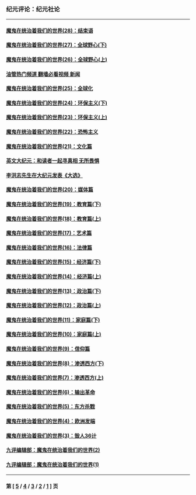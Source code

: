 ### 纪元评论：纪元社论
---
#### [魔鬼在统治着我们的世界(28)：结束语](../../pages/nsc422/n10936246.md?03050330) 
#### [魔鬼在统治着我们的世界(27)：全球野心(下)](../../pages/nsc422/n10928319.md?03050330) 
#### [魔鬼在统治着我们的世界(26)：全球野心(上)](../../pages/nsc422/n10900318.md?03050330) 
#### [油管热门频道 翻墙必看视频 新闻](ok?03050330)
#### [魔鬼在统治着我们的世界(25)：全球化](../../pages/nsc422/n10788205.md?03050330) 
#### [魔鬼在统治着我们的世界(24)：环保主义(下)](../../pages/nsc422/n10695307.md?03050330) 
#### [魔鬼在统治着我们的世界(23)：环保主义(上)](../../pages/nsc422/n10688613.md?03050330) 
#### [魔鬼在统治着我们的世界(22)：恐怖主义](../../pages/nsc422/n10614727.md?03050330) 
#### [魔鬼在统治着我们的世界(21)：文化篇](../../pages/nsc422/n10597706.md?03050330) 
#### [英文大纪元：和读者一起寻真相 无所畏惧](../../pages/nsc422/n12542027.md?03050330) 
#### [李洪志先生在大纪元发表《大选》](../../pages/nsc422/n12534746.md?03050330) 
#### [魔鬼在统治着我们的世界(20)：媒体篇](../../pages/nsc422/n10586579.md?03050330) 
#### [魔鬼在统治着我们的世界(19)：教育篇(下)](../../pages/nsc422/n10564808.md?03050330) 
#### [魔鬼在统治着我们的世界(18)：教育篇(上)](../../pages/nsc422/n10526970.md?03050330) 
#### [魔鬼在统治着我们的世界(17)：艺术篇](../../pages/nsc422/n10499093.md?03050330) 
#### [魔鬼在统治着我们的世界(16)：法律篇](../../pages/nsc422/n10485969.md?03050330) 
#### [魔鬼在统治着我们的世界(15)：经济篇(下)](../../pages/nsc422/n10469975.md?03050330) 
#### [魔鬼在统治着我们的世界(14)：经济篇(上)](../../pages/nsc422/n10457370.md?03050330) 
#### [魔鬼在统治着我们的世界(13)：政治篇(下)](../../pages/nsc422/n10448270.md?03050330) 
#### [魔鬼在统治着我们的世界(12)：政治篇(上)](../../pages/nsc422/n10444576.md?03050330) 
#### [魔鬼在统治着我们的世界(11)：家庭篇(下)](../../pages/nsc422/n10440961.md?03050330) 
#### [魔鬼在统治着我们的世界(10)：家庭篇(上)](../../pages/nsc422/n10435448.md?03050330) 
#### [魔鬼在统治着我们的世界(9)：信仰篇](../../pages/nsc422/n10432159.md?03050330) 
#### [魔鬼在统治着我们的世界(8)：渗透西方(下)](../../pages/nsc422/n10429603.md?03050330) 
#### [魔鬼在统治着我们的世界(7)：渗透西方(上)](../../pages/nsc422/n10426013.md?03050330) 
#### [魔鬼在统治着我们的世界(6)：输出革命](../../pages/nsc422/n10421536.md?03050330) 
#### [魔鬼在统治着我们的世界(5)：东方杀戮](../../pages/nsc422/n10417707.md?03050330) 
#### [魔鬼在统治着我们的世界(4)：欧洲发端](../../pages/nsc422/n10414890.md?03050330) 
#### [魔鬼在统治着我们的世界(3)：毁人36计](../../pages/nsc422/n10411583.md?03050330) 
#### [九评编辑部：魔鬼在统治着我们的世界(2)](../../pages/nsc422/n10410036.md?03050330) 
#### [九评编辑部：魔鬼在统治着我们的世界(1)](../../pages/nsc422/n10406825.md?03050330) 

---
#### 第 [ [5](./5.md?03050330) / [4](./4.md?03050330) / [3](./3.md?03050330) / [2](./2.md?03050330) / [1](./1.md?03050330) ] 页
